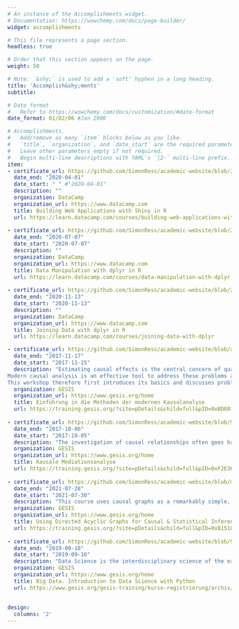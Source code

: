 ```yaml
---
# An instance of the Accomplishments widget.
# Documentation: https://wowchemy.com/docs/page-builder/
widget: accomplishments

# This file represents a page section.
headless: true

# Order that this section appears on the page.
weight: 50

# Note: `&shy;` is used to add a 'soft' hyphen in a long heading.
title: 'Accomplish&shy;ments'
subtitle:

# Date format
#   Refer to https://wowchemy.com/docs/customization/#date-format
date_format: 01/02/06 #Jan 2006

# Accomplishments.
#   Add/remove as many `item` blocks below as you like.
#   `title`, `organization`, and `date_start` are the required parameters.
#   Leave other parameters empty if not required.
#   Begin multi-line descriptions with YAML's `|2-` multi-line prefix.
item:
- certificate_url: https://github.com/SimonRess/academic-website/blob/2ff04355843aecfb8882ca9f9ac052e24511cd3d/assets/media/certificates/2020-Building%20Web%20Applications%20with%20Shiny%20in%20R.pdf
  date_end: "2020-04-01"
  date_start: " " #"2020-04-01"
  description: ""
  organization: DataCamp
  organization_url: https://www.datacamp.com
  title: Building Web Applications with Shiny in R
  url: https://learn.datacamp.com/courses/building-web-applications-with-shiny-in-r
  
- certificate_url: https://github.com/SimonRess/academic-website/blob/2ff04355843aecfb8882ca9f9ac052e24511cd3d/assets/media/certificates/2019-Data%20Manipulation%20with%20dplyr%20in%20R.pdf
  date_end: "2020-07-07"
  date_start: "2020-07-07"
  description: ""
  organization: DataCamp
  organization_url: https://www.datacamp.com
  title: Data Manipulation with dplyr in R
  url: https://learn.datacamp.com/courses/data-manipulation-with-dplyr
  
- certificate_url: https://github.com/SimonRess/academic-website/blob/2ff04355843aecfb8882ca9f9ac052e24511cd3d/assets/media/certificates/2019-Joining%20Data%20with%20dplyr%20in%20R.pdf
  date_end: "2020-11-13"
  date_start: "2020-11-13"
  description: ""
  organization: DataCamp
  organization_url: https://www.datacamp.com
  title: Joining Data with dplyr in R
  url: https://learn.datacamp.com/courses/joining-data-with-dplyr

- certificate_url: https://github.com/SimonRess/academic-website/blob/a000fe6e9d799cedae9bf17da82e5e438e80cbe1/assets/media/certificates/2017%20-%20Teilnahmezertifikat.%20Einf%C3%BChrung%20in%20die%20Methoden%20der%20modernen%20Kausalanalyse.pdf
  date_end: "2017-11-17"
  date_start: "2017-11-15"
  description: "Estimating causal effects is the central concern of quantitative social research. In research practice, however, only non-experimental data are often available that make causal conclusions difficult due to non-random selection and heterogeneity of individuals.
Modern causal analysis is an effective tool to address these problems and to develop solutions.
This workshop therefore first introduces its basics and discusses problems of conventional regression analysis. Based on this, in an application-oriented introduction, methods of propensity score matching (including longitudinal data as differences-from-differences propensity score matching), instrument variable estimates, regression discontinuity designs and selection correction models are presented and practiced in statistical programs."
  organization: GESIS
  organization_url: https://www.gesis.org/home
  title: Einführung in die Methoden der modernen Kausalanalyse
  url: https://training.gesis.org/?site=pDetails&child=full&pID=0xBD00134A835B486D935EF5023851FF97
  
- certificate_url: https://github.com/SimonRess/academic-website/blob/9b3f636983559810be819b833e914ea87dacc253/assets/media/certificates/2017%20-%20Teilnehmerzertifikat%20Kausale%20Mediationsanalyse.pdf
  date_end: "2017-10-06"
  date_start: "2017-10-05"
  description: "The investigation of causal relationships often goes hand in hand with the question of the processes and mechanisms underlying these relationships and thus potential mediators. The more recent literature on causal inference shows that causal diagrams and the counterfactual conceptualization of direct and indirect causal effects are crucial tools for making transparent the conditions under which causal mediation analysis allows valid conclusions about direct and indirect effects. Procedures that provide information on how strongly the results can be influenced by violating individual assumptions regarding content are also dealt with (i.e., sensitivity analysis)."
  organization: GESIS
  organization_url: https://www.gesis.org/home
  title: Kausale Mediationsanalyse
  url: https://training.gesis.org/?site=pDetails&child=full&pID=0xF2E36E998EBB4B9E9E527143D26B122E
  
- certificate_url: https://github.com/SimonRess/academic-website/blob/master/assets/media/certificates/2021%20-%20Using%20Directed%20Acyclic%20Graphs%20for%20Causal%20and%20Statistical%20Inference.pdf
  date_end: "2021-07-28"
  date_start: "2021-07-30"
  description: "This course uses causal graphs as a remarkably simple, yet general and powerful framework to describe and discuss a large set of problems that empirical social scientists need to tackle. How can I communicate my assumptions effectively to others, and can I test them? How can I tell correlation from causation? How do I choose control variables for my regression models? After discussing how DAGs can be used to answer these foundational questions, the course also covers basics of causal mediation, instrumental variables, nonresponse/selection bias (and adjustments for it), and panel data analysis from a 'graphical' perspective."
  organization: GESIS
  organization_url: https://www.gesis.org/home
  title: Using Directed Acyclic Graphs for Causal & Statistical Inference
  url: https://training.gesis.org/?site=pDetails&child=full&pID=0xB1510AFD86524A14AA36DF8A4DAD15F9&subID=0xF23B418A38CA4D8D8418E8F85C7E8F09
  
- certificate_url: https://github.com/SimonRess/academic-website/blob/9b3f636983559810be819b833e914ea87dacc253/assets/media/certificates/2019%20-%20Big%20Data.%20lntroduction%20to%20Data%20Science%20with%20Python.pdf
  date_end: "2019-09-18"
  date_start: "2019-09-16"
  description: "Data Science is the interdisciplinary science of the extraction of interpretable and useful knowledge from potentially large datasets. Due to the rapid surge of digital trace data (often as “Big Data”) in a wide range of application areas, Data Science is also increasingly utilized in the social sciences and humanities. In contrast to empirical social science, Data Science methods often serve purposes of exploration and inductive inference. In this course, we aim to provide an introduction into Data Science for practitioners. In particular, we want to impart basic understanding of the main methods and algorithms and understand how these can be deployed in practical application scenarios, focusing on the analysis of digital behavioral data found on the Web. We cover aspects of data collection, preprocessing, exploration, visualization and machine learning using basic Python and key packages like pandas, numpy and scikit- learn."
  organization: GESIS
  organization_url: https://www.gesis.org/home
  title: Big Data. Introduction to Data Science with Python
  url: https://www.gesis.org/gesis-training/kurse-registrierung/archiv/workshops/2019  
  
  
design:
  columns: '2' 
---
```

